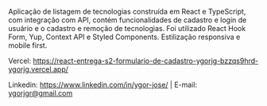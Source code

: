 Aplicação de listagem de tecnologias construída em React e TypeScript, com integração com API, contém funcionalidades de cadastro e login de usuário e o cadastro e remoção de tecnologias. Foi utilizado React Hook Form, Yup, Context API e Styled Components. Estilização responsiva e mobile first.

Vercel: https://react-entrega-s2-formulario-de-cadastro-ygorjg-bzzqs9hrd-ygorjg.vercel.app/

Linkedin: https://www.linkedin.com/in/ygor-jose/ | E-mail: ygorjgr@gmail.com
